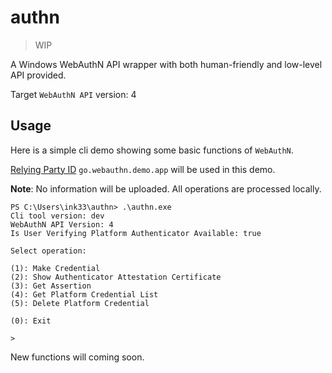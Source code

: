 # authn 

> WIP

A Windows WebAuthN API wrapper with both human-friendly and low-level API provided. 

Target `WebAuthN API` version: 4 

## Usage

Here is a simple cli demo showing some basic functions of `WebAuthN`.
 
[Relying Party ID](https://w3c.github.io/webauthn/#rp-id) `go.webauthn.demo.app` will be used in this demo.

**Note**: No information will be uploaded. All operations are processed locally.

``` 
PS C:\Users\ink33\authn> .\authn.exe
Cli tool version: dev
WebAuthN API Version: 4
Is User Verifying Platform Authenticator Available: true

Select operation:

(1): Make Credential
(2): Show Authenticator Attestation Certificate
(3): Get Assertion
(4): Get Platform Credential List
(5): Delete Platform Credential

(0): Exit

>
```

New functions will coming soon.
